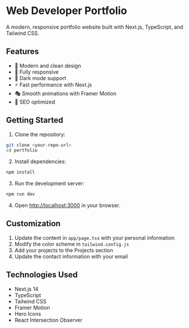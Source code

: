 # Web Developer Portfolio

A modern, responsive portfolio website built with Next.js, TypeScript, and Tailwind CSS.

## Features

- 🎨 Modern and clean design
- 📱 Fully responsive
- 🌙 Dark mode support
- ⚡ Fast performance with Next.js
- 🎭 Smooth animations with Framer Motion
- 🎯 SEO optimized

## Getting Started

1. Clone the repository:

```bash
git clone <your-repo-url>
cd portfolio
```

2. Install dependencies:

```bash
npm install
```

3. Run the development server:

```bash
npm run dev
```

4. Open [http://localhost:3000](http://localhost:3000) in your browser.

## Customization

1. Update the content in `app/page.tsx` with your personal information
2. Modify the color scheme in `tailwind.config.js`
3. Add your projects to the Projects section
4. Update the contact information with your email

## Technologies Used

- Next.js 14
- TypeScript
- Tailwind CSS
- Framer Motion
- Hero Icons
- React Intersection Observer

